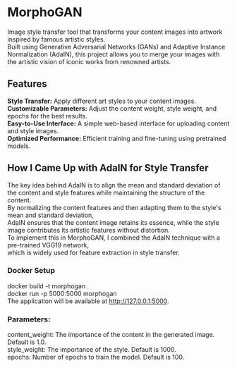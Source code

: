 # MorphoGAN
Image style transfer tool that transforms your content images into artwork inspired by famous artistic styles.<br> Built using Generative Adversarial Networks (GANs) and Adaptive Instance Normalization (AdaIN), this project allows you to merge your images with the artistic vision of iconic works from renowned artists.

## Features
**Style Transfer:** Apply different art styles to your content images.<br>
**Customizable Parameters:** Adjust the content weight, style weight, and epochs for the best results.<br>
**Easy-to-Use Interface:** A simple web-based interface for uploading content and style images.<br>
**Optimized Performance:** Efficient training and fine-tuning using pretrained models.

## How I Came Up with AdaIN for Style Transfer
The key idea behind AdaIN is to align the mean and standard deviation of the content and style features while maintaining the structure of the content.<br> By normalizing the content features and then adapting them to the style's mean and standard deviation,<br> AdaIN ensures that the content image retains its essence, while the style image contributes its artistic features without distortion.<br>
To implement this in MorphoGAN, I combined the AdaIN technique with a pre-trained VGG19 network,<br> which is widely used for feature extraction in style transfer. 

### Docker Setup
docker build -t morphogan .<br>
docker run -p 5000:5000 morphogan<br>
The application will be available at http://127.0.0.1:5000.

### Parameters:
content_weight: The importance of the content in the generated image. Default is 1.0.<br>
style_weight: The importance of the style. Default is 1000.<br>
epochs: Number of epochs to train the model. Default is 100.

